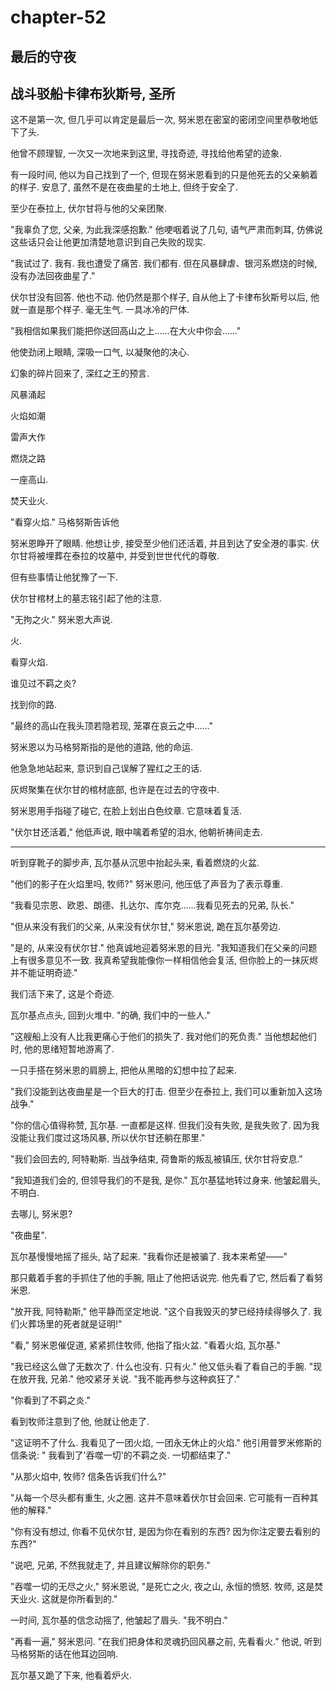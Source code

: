 # chapter-52

## 最后的守夜

## 战斗驳船卡律布狄斯号, 圣所

这不是第一次, 但几乎可以肯定是最后一次, 努米恩在密室的密闭空间里恭敬地低下了头.

他曾不顾理智, 一次又一次地来到这里, 寻找奇迹, 寻找给他希望的迹象.

有一段时间, 他以为自己找到了一个, 但现在努米恩看到的只是他死去的父亲躺着的样子. 安息了, 虽然不是在夜曲星的土地上, 但终于安全了.

至少在泰拉上, 伏尔甘将与他的父亲团聚.

"我辜负了您, 父亲, 为此我深感抱歉." 他哽咽着说了几句, 语气严肃而刺耳, 仿佛说这些话只会让他更加清楚地意识到自己失败的现实.

"我试过了. 我有. 我也遭受了痛苦. 我们都有. 但在风暴肆虐、银河系燃烧的时候, 没有办法回夜曲星了."

伏尔甘没有回答. 他也不动. 他仍然是那个样子, 自从他上了卡律布狄斯号以后, 他就一直是那个样子. 毫无生气. 一具冰冷的尸体.

"我相信如果我们能把你送回高山之上……在大火中你会……"

他使劲闭上眼睛, 深吸一口气, 以凝聚他的决心.

幻象的碎片回来了, 深红之王的预言.

风暴涌起

火焰如潮

雷声大作

燃烧之路

一座高山.

焚天业火.

"看穿火焰." 马格努斯告诉他

努米恩睁开了眼睛. 他想让步, 接受至少他们还活着, 并且到达了安全港的事实. 伏尔甘将被埋葬在泰拉的坟墓中, 并受到世世代代的尊敬.

但有些事情让他犹豫了一下.

伏尔甘棺材上的墓志铭引起了他的注意.

"无拘之火." 努米恩大声说.

火.

看穿火焰.

谁见过不羁之炎?

找到你的路.

"最终的高山在我头顶若隐若现, 笼罩在哀云之中……"

努米恩以为马格努斯指的是他的道路, 他的命运.

他急急地站起来, 意识到自己误解了猩红之王的话.

灰烬聚集在伏尔甘的棺材底部, 也许是在过去的守夜中.

努米恩用手指碰了碰它, 在脸上划出白色纹章. 它意味着复活.

"伏尔甘还活着," 他低声说, 眼中噙着希望的泪水, 他朝祈祷间走去.

--------

听到穿靴子的脚步声, 瓦尔基从沉思中抬起头来, 看着燃烧的火盆.

"他们的影子在火焰里吗, 牧师?" 努米恩问, 他压低了声音为了表示尊重.

"我看见宗恩、欧恩、朗德、扎达尔、库尔克……我看见死去的兄弟, 队长."

"但从来没有我们的父亲, 从来没有伏尔甘," 努米恩说, 跪在瓦尔基旁边.

"是的, 从来没有伏尔甘." 他真诚地迎着努米恩的目光. "我知道我们在父亲的问题上有很多意见不一致. 我真希望我能像你一样相信他会复活, 但你脸上的一抹灰烬并不能证明奇迹."

我们活下来了, 这是个奇迹.

瓦尔基点点头, 回到火堆中. "的确, 我们中的一些人."

"这艘船上没有人比我更痛心于他们的损失了. 我对他们的死负责." 当他想起他们时, 他的思绪短暂地游离了.

一只手搭在努米恩的肩膀上, 把他从黑暗的幻想中拉了起来.

"我们没能到达夜曲星是一个巨大的打击. 但至少在泰拉上, 我们可以重新加入这场战争."

"你的信心值得称赞, 瓦尔基. 一直都是这样. 但我们没有失败, 是我失败了. 因为我没能让我们度过这场风暴, 所以伏尔甘还躺在那里."

"我们会回去的, 阿特勒斯. 当战争结束, 荷鲁斯的叛乱被镇压, 伏尔甘将安息."

"我知道我们会的, 但领导我们的不是我, 是你." 瓦尔基猛地转过身来. 他皱起眉头, 不明白.

去哪儿, 努米恩?

"夜曲星".

瓦尔基慢慢地摇了摇头, 站了起来. "我看你还是被骗了. 我本来希望——"

那只戴着手套的手抓住了他的手腕, 阻止了他把话说完. 他先看了它, 然后看了看努米恩.

"放开我, 阿特勒斯," 他平静而坚定地说. "这个自我毁灭的梦已经持续得够久了. 我们火葬场里的死者就是证明!"

"看," 努米恩催促道, 紧紧抓住牧师, 他指了指火盆. "看着火焰, 瓦尔基."

"我已经这么做了无数次了. 什么也没有. 只有火." 他又低头看了看自己的手腕. "现在放开我, 兄弟." 他咬紧牙关说. "我不能再参与这种疯狂了."

"你看到了不羁之炎."

看到牧师注意到了他, 他就让他走了.

"这证明不了什么. 我看见了一团火焰, 一团永无休止的火焰." 他引用普罗米修斯的信条说: " 我看到了'吞噬一切'的不羁之炎. 一切都结束了."

"从那火焰中, 牧师? 信条告诉我们什么?"

"从每一个尽头都有重生, 火之圈. 这并不意味着伏尔甘会回来. 它可能有一百种其他的解释."

"你有没有想过, 你看不见伏尔甘, 是因为你在看别的东西? 因为你注定要去看别的东西?"

"说吧, 兄弟, 不然我就走了, 并且建议解除你的职务."

"吞噬一切的无尽之火," 努米恩说, "是死亡之火, 夜之山, 永恒的愤怒. 牧师, 这是焚天业火. 这就是你所看到的."

一时间, 瓦尔基的信念动摇了, 他皱起了眉头. "我不明白."

"再看一遍," 努米恩问. "在我们把身体和灵魂扔回风暴之前, 先看看火." 他说, 听到马格努斯的话在他耳边回响.

瓦尔基又跪了下来, 他看着炉火.
